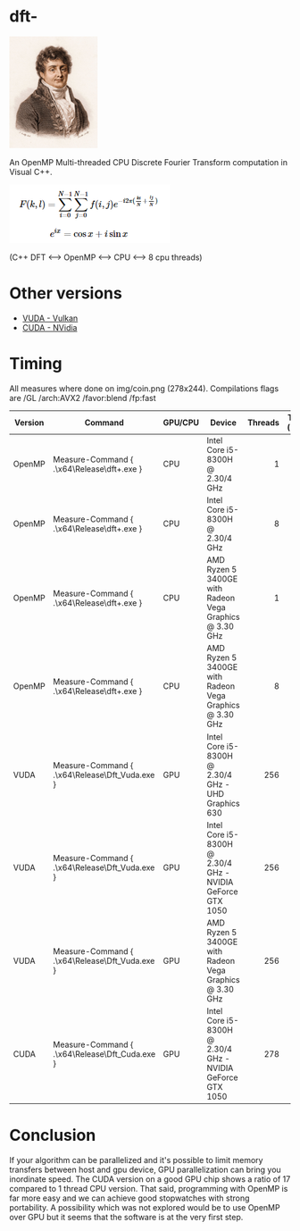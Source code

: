 # dft-

<img src="/img/fourier.jpg" height="200">

An OpenMP Multi-threaded CPU Discrete Fourier Transform computation in Visual C++.

<img src="/img/formula.png">

(C++ DFT <--> OpenMP <--> CPU <--> 8 cpu threads)

# Other versions

* [VUDA - Vulkan](https://github.com/rodolphe74/Dft_Vuda)
* [CUDA - NVidia](https://github.com/rodolphe74/Dft_Cuda)

# Timing

All measures where done on img/coin.png (278x244).
Compilations flags are /GL /arch:AVX2 /favor:blend /fp:fast 

Version | Command                                    | GPU/CPU | Device                                                     | Threads  | Time (sec) |
---     | -------                                    | ------- | ------                                                     | -------: | ----:      |
OpenMP  | Measure-Command { .\x64\Release\dft+.exe }     | CPU     | Intel Core i5-8300H @ 2.30/4 GHz                           | 1        | 173        |
OpenMP  | Measure-Command { .\x64\Release\dft+.exe }     | CPU     | Intel Core i5-8300H @ 2.30/4 GHz                           | 8        | 38         |
OpenMP  | Measure-Command { .\x64\Release\dft+.exe }     | CPU     | AMD Ryzen 5 3400GE with Radeon Vega Graphics @ 3.30 GHz    | 1        | 174        |
OpenMP  | Measure-Command { .\x64\Release\dft+.exe }     | CPU     | AMD Ryzen 5 3400GE with Radeon Vega Graphics @ 3.30 GHz    | 8        | 36         |
VUDA    | Measure-Command { .\x64\Release\Dft_Vuda.exe } | GPU     | Intel Core i5-8300H @ 2.30/4 GHz - UHD Graphics 630        | 256      | 332        |
VUDA    | Measure-Command { .\x64\Release\Dft_Vuda.exe } | GPU     | Intel Core i5-8300H @ 2.30/4 GHz - NVIDIA GeForce GTX 1050 | 256      | 40         |
VUDA    | Measure-Command { .\x64\Release\Dft_Vuda.exe } | GPU     | AMD Ryzen 5 3400GE with Radeon Vega Graphics @ 3.30 GHz    | 256      | 53         |
CUDA    | Measure-Command { .\x64\Release\Dft_Cuda.exe } | GPU     | Intel Core i5-8300H @ 2.30/4 GHz - NVIDIA GeForce GTX 1050 | 278      | 10         |

# Conclusion

If your algorithm can be parallelized and it's possible to limit memory transfers between host and gpu device, GPU parallelization can bring you inordinate speed. The CUDA version on a good GPU chip shows a ratio of 17 compared to 1 thread CPU version.
That said, programming with OpenMP is far more easy and we can achieve good stopwatches with strong portability.
A possibility which was not explored would be to use OpenMP over GPU but it seems that the software is at the very first step.

